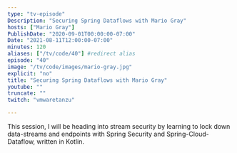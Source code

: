 ```yaml
---
type: "tv-episode"
Description: "Securing Spring Dataflows with Mario Gray"
hosts: ["Mario Gray"]
PublishDate: "2020-09-01T00:00:00-07:00"
Date: "2021-08-11T12:00:00-07:00"
minutes: 120
aliases: ["/tv/code/40"] #redirect alias
episode: "40"
image: "/tv/code/images/mario-gray.jpg"
explicit: "no"
title: "Securing Spring Dataflows with Mario Gray"
youtube: ""
truncate: ""
twitch: "vmwaretanzu"

---
```


This session, I will be heading into stream security by learning to lock down data-streams and endpoints with Spring Security and Spring-Cloud-Dataflow, written in Kotlin.